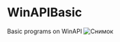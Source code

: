 # WinAPIBasic
Basic programs on WinAPI
![Снимок](https://github.com/sxfour/WinAPIBasic/assets/112577182/f5daf346-8a54-4201-b827-91628b972049)
